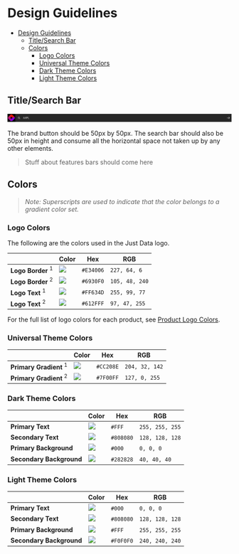 # Design Guidelines

- [Design Guidelines](#design-guidelines)
  - [Title/Search Bar](#titlesearch-bar)
  - [Colors](#colors)
    - [Logo Colors](#logo-colors)
    - [Universal Theme Colors](#universal-theme-colors)
    - [Dark Theme Colors](#dark-theme-colors)
    - [Light Theme Colors](#light-theme-colors)

## Title/Search Bar

![Searchbar](searchbar.png)

The brand button should be 50px by 50px. The search bar should also be 50px in height and consume all the horizontal space not taken up by any other elements.

> Stuff about features bars should come here

## Colors

> _Note: Superscripts are used to indicate that the color belongs to a gradient color set._

### Logo Colors

The following are the colors used in the Just Data logo.

|                              | Color                                                     | Hex       | RGB            |
| ---------------------------- | --------------------------------------------------------- | --------- | -------------- |
| **Logo Border** <sup>1</sup> | ![](https://www.thecolorapi.com/id?hex=E34006&format=svg) | `#E34006` | `227, 64, 6`   |
| **Logo Border** <sup>2</sup> | ![](https://www.thecolorapi.com/id?hex=6930F0&format=svg) | `#6930F0` | `105, 48, 240` |
| **Logo Text** <sup>1</sup>   | ![](https://www.thecolorapi.com/id?hex=FF634D&format=svg) | `#FF634D` | `255, 99, 77`  |
| **Logo Text** <sup>2</sup>   | ![](https://www.thecolorapi.com/id?hex=612FFF&format=svg) | `#612FFF` | `97, 47, 255`  |

For the full list of logo colors for each product, see [Product Logo Colors](product-logo-colors.md).

### Universal Theme Colors

|                                   | Color                                                     | Hex       | RGB            |
| --------------------------------- | --------------------------------------------------------- | --------- | -------------- |
| **Primary Gradient** <sup>1</sup> | ![](https://www.thecolorapi.com/id?hex=CC208E&format=svg) | `#CC208E` | `204, 32, 142` |
| **Primary Gradient** <sup>2</sup> | ![](https://www.thecolorapi.com/id?hex=7F00FF&format=svg) | `#7F00FF` | `127, 0, 255`  |

### Dark Theme Colors

|                          | Color                                                     | Hex       | RGB             |
| ------------------------ | --------------------------------------------------------- | --------- | --------------- |
| **Primary Text**         | ![](https://www.thecolorapi.com/id?hex=FFF&format=svg)    | `#FFF`    | `255, 255, 255` |
| **Secondary Text**       | ![](https://www.thecolorapi.com/id?hex=808080&format=svg) | `#808080` | `128, 128, 128` |
| **Primary Background**   | ![](https://www.thecolorapi.com/id?hex=000&format=svg)    | `#000`    | `0, 0, 0`       |
| **Secondary Background** | ![](https://www.thecolorapi.com/id?hex=282828&format=svg) | `#282828` | `40, 40, 40`    |

### Light Theme Colors

|                          | Color                                                     | Hex       | RGB             |
| ------------------------ | --------------------------------------------------------- | --------- | --------------- |
| **Primary Text**         | ![](https://www.thecolorapi.com/id?hex=000&format=svg)    | `#000`    | `0, 0, 0`       |
| **Secondary Text**       | ![](https://www.thecolorapi.com/id?hex=808080&format=svg) | `#808080` | `128, 128, 128` |
| **Primary Background**   | ![](https://www.thecolorapi.com/id?hex=FFF&format=svg)    | `#FFF`    | `255, 255, 255` |
| **Secondary Background** | ![](https://www.thecolorapi.com/id?hex=F0F0F0&format=svg) | `#F0F0F0` | `240, 240, 240` |
